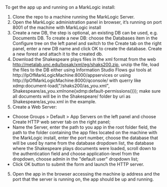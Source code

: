 To get the app up and running on a MarkLogic install:

1. Clone the repo to a machine running the MarkLogic Server.
2. Open the MarkLogic administration panel in browser, it’s running on port 8001 of the machine with MarkLogic install
3. Create a new DB, the step is optional, an existing DB can be used, e.g. Documents DB.
To create a new DB: choose the Databases item in the Configure tree on the left panel and switch to the Create tab on the right panel, enter a new DB name and click OK to create the database. Create a new forest and attach it to the created db.
4. Download the Shakespeare plays files in the xml format from the web http://metalab.unc.edu/bosak/xml/eg/shaks200.zip, unzip the file, load the files to the DB either using Information Studio Flows gui tools at http://IpOfMarkLogicMachine:8000/appservices or using http://IpOfMarkLogicMachine:8000/qconsole/ with querry like xdmp:document-load("/shaks200/as_you.xml", <options xmlns="xdmp:document-load"><uri>Shakespeare/as_you.xml</uri><repair>none</repair><permissions>{xdmp:default-permissions()}</permissions></options>); make sure all documents will be in the Shakespeare/ folder by uri as Shakespeare/as_you.xml in the example.
5. Create a Web Server: 
- Choose Groups > Default > App Servers on the left panel and choose Create HTTP web server tab on the right panel;
- Name the Server, enter the path to you app in the root folder field, the path to the folder containing the app files located on the machine with the MarkLogic install, enter the port number, choose the database that will be used by name from the database dropdown list, the database where the Shakespeare plays documents were loaded, scroll down to the authentication field and choose application-level from the dropdown, choose admin in the "default user" dropdown list;
- Click OK button to submit the form and launch the HTTP server.
5. Open the app in the browser accessing the machine ip address and the port that the server is running on, the app should be up and running.